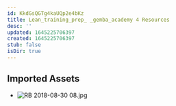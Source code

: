 ```yaml
---
id: KkdGsQGTg4kaUQp2e4bKz
title: Lean_training_prep_ _gemba_academy 4 Resources
desc: ''
updated: 1645225706397
created: 1645225706397
stub: false
isDir: true
---
```

## Imported Assets
- ![RB 2018-08-30 08.jpg](/assets/rb-2018-08-30-08.jpg)
